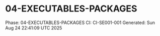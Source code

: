 # 04-EXECUTABLES-PACKAGES
Phase: 04-EXECUTABLES-PACKAGES
CI: CI-SE001-001
Generated: Sun Aug 24 22:41:09 UTC 2025
